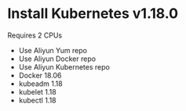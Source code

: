 # Install Kubernetes v1.18.0


Requires 2 CPUs

* Use Aliyun Yum repo
* Use Aliyun Docker repo
* Use Aliyun Kubernetes repo
* Docker 18.06
* kubeadm 1.18
* kubelet 1.18
* kubectl 1.18

